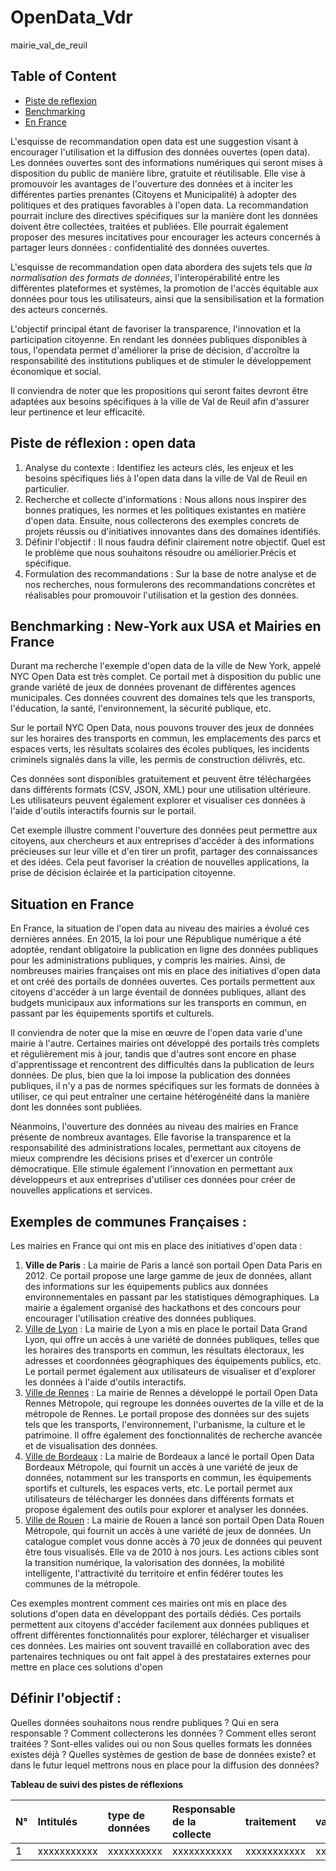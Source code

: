 # OpenData_Vdr

mairie_val_de_reuil

## Table of Content

- [Piste de reflexion](#piste-de-réflexion--open-data)
- [Benchmarking](#benchmarking--ville-de-ny-aux-usa-et-datagouvfr-en-france)
- [En France](#situation-en-france)

L'esquisse de recommandation open data est une suggestion visant à encourager l'utilisation et la diffusion des données ouvertes (open data). Les données ouvertes sont des informations numériques qui seront mises à disposition du public de manière libre, gratuite et réutilisable.
Elle vise à promouvoir les avantages de l'ouverture des données et à inciter les différentes parties prenantes (Citoyens et Municipalité) à adopter des politiques et des pratiques favorables à l'open data.
La recommandation pourrait inclure des directives spécifiques sur la manière dont les données doivent être collectées, traitées et publiées. Elle pourrait également proposer des mesures incitatives pour encourager les acteurs concernés à partager leurs données : confidentialité des données ouvertes.

L'esquisse de recommandation open data abordera des sujets tels que *la normalisation des formats de données*, l'interopérabilité entre les différentes plateformes et systèmes, la promotion de l'accès équitable aux données pour tous les utilisateurs, ainsi que la sensibilisation et la formation des acteurs concernés.

L'objectif principal étant de favoriser la transparence, l'innovation et la participation citoyenne. En rendant les données publiques disponibles à tous, l'opendata permet d'améliorer la prise de décision, d'accroître la responsabilité des institutions publiques et de stimuler le développement économique et social.

Il conviendra de noter que les propositions qui seront faites devront être adaptées aux besoins spécifiques à la ville de Val de Reuil afin d'assurer leur pertinence et leur efficacité.
## Piste de réflexion : open data

1. Analyse du contexte : Identifiez les acteurs clés, les enjeux et les besoins spécifiques liés à l'open data dans la ville de Val de Reuil en particulier.
2. Recherche et collecte d'informations : Nous allons nous inspirer des bonnes pratiques, les normes et les politiques existantes en matière d'open data. Ensuite, nous collecterons des exemples concrets de projets réussis ou d'initiatives innovantes dans des domaines identifiés.
3. Définir l'objectif : Il nous faudra définir clairement notre objectif. Quel est le problème que nous souhaitons résoudre ou améliorier.Précis et spécifique.
4. Formulation des recommandations : Sur la base de notre analyse et de nos recherches, nous formulerons des recommandations concrètes et réalisables pour promouvoir l'utilisation et la gestion des données.

## Benchmarking : New-York aux USA et Mairies en France

Durant ma recherche l'exemple d'open data de la ville de New York, appelé NYC Open Data est très complet. Ce portail met à disposition du public une grande variété de jeux de données provenant de différentes agences municipales. Ces données couvrent des domaines tels que les transports, l'éducation, la santé, l'environnement, la sécurité publique, etc.

Sur le portail NYC Open Data, nous pouvons trouver des jeux de données sur les horaires des transports en commun, les emplacements des parcs et espaces verts, les résultats scolaires des écoles publiques, les incidents criminels signalés dans la ville, les permis de construction délivrés, etc.

Ces données sont disponibles gratuitement et peuvent être téléchargées dans différents formats (CSV, JSON, XML) pour une utilisation ultérieure. Les utilisateurs peuvent également explorer et visualiser ces données à l'aide d'outils interactifs fournis sur le portail.

Cet exemple illustre comment l'ouverture des données peut permettre aux citoyens, aux chercheurs et aux entreprises d'accéder à des informations précieuses sur leur ville et d'en tirer un profit, partager des connaissances et des idées. Cela peut favoriser la création de nouvelles applications, la prise de décision éclairée et la participation citoyenne.
## Situation en France

En France, la situation de l'open data au niveau des mairies a évolué ces dernières années. En 2015, la loi pour une République numérique a été adoptée, rendant obligatoire la publication en ligne des données publiques pour les administrations publiques, y compris les mairies. Ainsi, de nombreuses mairies françaises ont mis en place des initiatives d'open data et ont créé des portails de données ouvertes. Ces portails permettent aux citoyens d'accéder à un large éventail de données publiques, allant des budgets municipaux aux informations sur les transports en commun, en passant par les équipements sportifs et culturels.

Il conviendra de noter que la mise en œuvre de l'open data varie d'une mairie à l'autre. Certaines mairies ont développé des portails très complets et régulièrement mis à jour, tandis que d'autres sont encore en phase d'apprentissage et rencontrent des difficultés dans la publication de leurs données. De plus, bien que la loi impose la publication des données publiques, il n'y a pas de normes spécifiques sur les formats de données à utiliser, ce qui peut entraîner une certaine hétérogénéité dans la manière dont les données sont publiées.

Néanmoins, l'ouverture des données au niveau des mairies en France présente de nombreux avantages. Elle favorise la transparence et la responsabilité des administrations locales, permettant aux citoyens de mieux comprendre les décisions prises et d'exercer un contrôle démocratique. Elle stimule également l'innovation en permettant aux développeurs et aux entreprises d'utiliser ces données pour créer de nouvelles applications et services.
## Exemples de communes Françaises :

Les mairies en France qui ont mis en place des initiatives d'open data :

1. **Ville de Paris** : La mairie de Paris a lancé son portail Open Data Paris en 2012. Ce portail propose une large gamme de jeux de données, allant des informations sur les équipements publics aux données environnementales en passant par les statistiques démographiques. La mairie a également organisé des hackathons et des concours pour encourager l'utilisation créative des données publiques.
2. [Ville de Lyon](https://data.grandlyon) : La mairie de Lyon a mis en place le portail Data Grand Lyon, qui offre un accès à une variété de données publiques, telles que les horaires des transports en commun, les résultats électoraux, les adresses et coordonnées géographiques des équipements publics, etc. Le portail permet également aux utilisateurs de visualiser et d'explorer les données à l'aide d'outils interactifs.
3. [Ville de Rennes](https://data.rennesmetropole.fr/pages/home) : La mairie de Rennes a développé le portail Open Data Rennes Métropole, qui regroupe les données ouvertes de la ville et de la métropole de Rennes. Le portail propose des données sur des sujets tels que les transports, l'environnement, l'urbanisme, la culture et le patrimoine. Il offre également des fonctionnalités de recherche avancée et de visualisation des données.
4. [Ville de Bordeaux](https://opendata.bordeaux-metropole.fr/pages/accueil/) : La mairie de Bordeaux a lancé le portail Open Data Bordeaux Métropole, qui fournit un accès à une variété de jeux de données, notamment sur les transports en commun, les équipements sportifs et culturels, les espaces verts, etc. Le portail permet aux utilisateurs de télécharger les données dans différents formats et propose également des outils pour explorer et analyser les données.
5. [Ville de Rouen](https://data.metropole-rouen-normandie.fr/) :  La mairie de Rouen a lancé son portail Open Data Rouen Métropole, qui fournit un accès à une variété de jeux de données. Un catalogue complet vous donne accès à 70 jeux de données qui peuvent être tous visualisés. Elle va de 2010 à nos jours. Les actions cibles sont la transition numérique, la valorisation des données, la mobilité intelligente, l'attractivité du territoire et enfin fédérer toutes les communes de la métropole.

Ces exemples montrent comment ces mairies ont mis en place des solutions d'open data en développant des portails dédiés. Ces portails permettent aux citoyens d'accéder facilement aux données publiques et offrent différentes fonctionnalités pour explorer, télécharger et visualiser ces données. Les mairies ont souvent travaillé en collaboration avec des partenaires techniques ou ont fait appel à des prestataires externes pour mettre en place ces solutions d'open

## Définir l'objectif : 
Quelles données souhaitons nous rendre publiques ? 
Qui en sera responsable ? 
Comment collecterons les données ?
Comment elles seront traitées ? 
Sont-elles valides oui ou non 
Sous quelles formats les données existes déjà ? 
Quelles systèmes de gestion de base de données existe? et dans le futur lequel mettrons nous en place pour la diffusion des données? 

**Tableau de suivi des pistes de réflexions**

|N°|Intitulés|type de données|Responsable de la collecte| traitement| valides|
|:-|:---------|:---------|:---------|:---------|:---------|
|1|xxxxxxxxxxx|xxxxxxxxxx|xxxxxxxxxxx|xxxxxxxxxxx|xxxxxxxxx|
